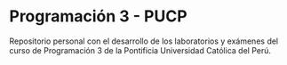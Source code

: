 # Programación 3 - PUCP
Repositorio personal con el desarrollo de los laboratorios y exámenes del curso de Programación 3 de la Pontificia Universidad Católica del Perú.
